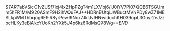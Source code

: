 $START$abVSicC1vZUSf7Ixj4Ix2HpPZgT4m1LXVbj6/iJ0iYV7PI07QQB6TSGUmm5hFR1M/M920ASmF9H2ihVQuFAJ++HDRnEUtqiJWBuctMVhPDy8wZ71MESLkpWMThbqog6E9iR8yrPewI9Ncx7JklJvIHNwiduchKH039opL3Guyr2eJzzbcHLKy3eBjAkcYUoKh2YXk5J4p6kz6RdMsQ78Wg==$END$